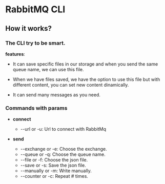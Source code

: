 # RabbitMQ CLI

## How it works?

### The CLI try to be smart.

**features**:

- It can save specific files in our storage and when you send the same queue name, we can use this file.

- When we have files saved, we have the option to use this file but with different content, you can set new content dinamically.

- It can send many messages as you need.

### Commands with params

- **connect**
  - --url or -u: Url to connect with RabbitMq

- **send**
  - --exchange or -e: Choose the exchange.
  - --queue or -q: Choose the queue name.
  - --file or -f: Choose the json file.
  - --save or -s: Save the json file.
  - --manually or -m: Write manually.
  - --counter or -c: Repeat # times.

